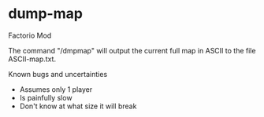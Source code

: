 # dump-map
Factorio Mod

The command "/dmpmap" will output the current full map in ASCII to the file ASCII-map.txt.

Known bugs and uncertainties
* Assumes only 1 player
* Is painfully slow
* Don't know at what size it will break

